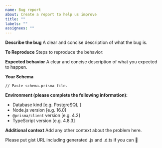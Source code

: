 ```yaml
---
name: Bug report
about: Create a report to help us improve
title: ""
labels: ""
assignees: ""
---
```


**Describe the bug**
A clear and concise description of what the bug is.

**To Reproduce**
Steps to reproduce the behavior:

**Expected behavior**
A clear and concise description of what you expected to happen.

**Your Schema**

```
// Paste schema.prisma file.
```

**Environment (please complete the following information):**

- Database kind [e.g. PostgreSQL ]
- Node.js version [e.g. 16.0]
- `@prisma/client` version [e.g. 4.2]
- TypeScript version [e.g. 4.8.3]

**Additional context**
Add any other context about the problem here.

Please put gist URL including generated .js and .d.ts if you can :pray:
